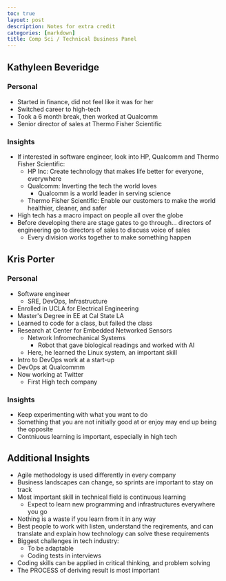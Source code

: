 ```yaml
---
toc: true
layout: post
description: Notes for extra credit
categories: [markdown] 
title: Comp Sci / Technical Business Panel
---
```


## Kathyleen Beveridge

### Personal
- Started in finance, did not feel like it was for her
- Switched career to high-tech
- Took a 6 month break, then worked at Qualcomm
- Senior director of sales at Thermo Fisher Scientific
### Insights
- If interested in software engineer, look into HP, Qualcomm and Thermo Fisher Scientific:
    - HP Inc: Create technology that makes life better for everyone, everywhere
    - Qualcomm: Inverting the tech the world loves
        - Qualcomm is a world leader in serving science
    - Thermo Fisher Scientific: Enable our customers to make the world healthier, cleaner, and safer
- High tech has a macro impact on people all over the globe
- Before developing there are stage gates to go through... directors of engineering go to directors of sales to discuss voice of sales
    - Every division works together to make something happen


## Kris Porter

### Personal
- Software engineer
    - SRE, DevOps, Infrastructure
- Enrolled in UCLA for Electrical Engineering 
- Master's Degree in EE at Cal State LA
- Learned to code for a class, but failed the class
- Research at Center for Embedded Networked Sensors
    - Network Infromechanical Systems
        - Robot that gave biological readings and worked with AI
    - Here, he learned the Linux system, an important skill 
- Intro to DevOps work at a start-up
- DevOps at Qualcommm
- Now working at Twitter
    - First High tech company
### Insights
- Keep experimenting with what you want to do
- Something that you are not initially good at or enjoy may end up being the opposite
- Contniuous learning is important, especially in high tech

## Additional Insights
- Agile methodology is used differently in every company 
- Business landscapes can change, so sprints are important to stay on track
- Most important skill in technical field is continuous learning
    - Expect to learn new programming and infrastructures everywhere you go
- Nothing is a waste if you learn from it in any way
- Best people to work with listen, understand the reqirements, and can translate and explain how technology can solve these requirements
- Biggest challenges in tech industry:
    - To be adaptable 
    - Coding tests in interviews
- Coding skills can be applied in critical thinking, and problem solving
- The PROCESS of deriving result is most important
